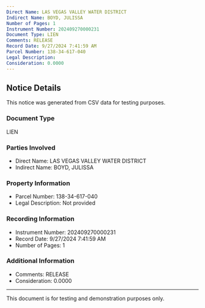 ```yaml
---
Direct Name: LAS VEGAS VALLEY WATER DISTRICT
Indirect Name: BOYD, JULISSA
Number of Pages: 1
Instrument Number: 202409270000231
Document Type: LIEN
Comments: RELEASE
Record Date: 9/27/2024 7:41:59 AM
Parcel Number: 138-34-617-040
Legal Description: 
Consideration: 0.0000
---
```


## Notice Details

This notice was generated from CSV data for testing purposes.

### Document Type
LIEN

### Parties Involved
- Direct Name: LAS VEGAS VALLEY WATER DISTRICT
- Indirect Name: BOYD, JULISSA

### Property Information
- Parcel Number: 138-34-617-040
- Legal Description: Not provided

### Recording Information
- Instrument Number: 202409270000231
- Record Date: 9/27/2024 7:41:59 AM
- Number of Pages: 1

### Additional Information
- Comments: RELEASE
- Consideration: 0.0000

---

This document is for testing and demonstration purposes only.
